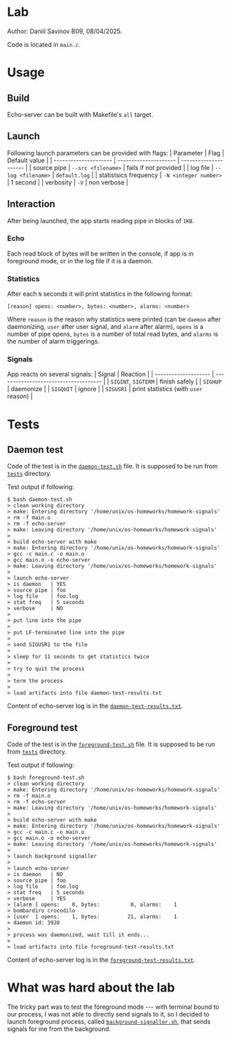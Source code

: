 # Lab
Author: Daniil Savinov B09, 08/04/2025.

Code is located in `main.c`.

# Usage
## Build
Echo-server can be built with Makefile's `all` target.

## Launch
Following launch parameters can be provided with flags:
| Parameter             | Flag                  | Default value         |
| --------------------- | --------------------- | --------------------- |
| source pipe           | `--src <filename>`    | fails if not provided | 
| log file              | `--log <filename>`    | `default.log`         |
| statistsics frequency | `-N <integer number>` | 1 second              |
| verbosity             | `-V`                  | non verbose           |

## Interaction
After being launched, the app starts reading pipe in blocks of `1KB`.

### Echo
Each read block of bytes will be written in the console, if app is in foreground mode, or in the log file if it is a daemon.

### Statistics
After each `N` seconds it will print statistics in the following format:
```
[reason] opens: <number>, bytes: <number>, alarms: <number>
```
Where `reason` is the reason why statistics were printed (can be `daemon` after daemonizing, `user` after user signal, and `alarm` after alarm), `opens` is a number of pipe opens, `bytes` is a number of total read bytes, and `alarms` is the number of alarm triggerings.

### Signals
App reacts on several signals:
| Signal               | Reaction                              |
| -------------------- | ------------------------------------- |
| `SIGINT`, `SIGTERM`  | finish safely                         |
| `SIGHUP`             | daemonize                             |
| `SIGQUIT`            | ignore                                |
| `SIGUSR1`            | print statistics (with `user` reason) |

# Tests
## Daemon test
Code of the test is in the [`daemon-test.sh`](tests/daemon-test.sh) file. It is supposed to be run from [`tests`](tests) directory.

Test output if following:
```Shell
$ bash daemon-test.sh
> clean working directory
> make: Entering directory '/home/unix/os-homeworks/homework-signals'
> rm -f main.o
> rm -f echo-server
> make: Leaving directory '/home/unix/os-homeworks/homework-signals'
> 
> build echo-server with make
> make: Entering directory '/home/unix/os-homeworks/homework-signals'
> gcc -c main.c -o main.o
> gcc main.o -o echo-server
> make: Leaving directory '/home/unix/os-homeworks/homework-signals'
> 
> launch echo-server
> is daemon   | YES
> source pipe | foo
> log file    | foo.log
> stat freq   | 5 seconds
> verbose     | NO
> 
> put line into the pipe
> 
> put LF-terminated line into the pipe
> 
> send SIGUSR1 to the file
> 
> sleep for 11 seconds to get statistics twice
> 
> try to quit the process
> 
> term the process
> 
> load artifacts into file daemon-test-results.txt
```

Content of echo-server log is in the [`daemon-test-results.txt`](tests/daemon-test-results.txt).

## Foreground test
Code of the test is in the [`foreground-test.sh`](tests/foreground-test.sh) file. It is supposed to be run from [`tests`](tests) directory.

Test output if following:
```Shell
$ bash foreground-test.sh
> clean working directory
> make: Entering directory '/home/unix/os-homeworks/homework-signals'
> rm -f main.o
> rm -f echo-server
> make: Leaving directory '/home/unix/os-homeworks/homework-signals'
> 
> build echo-server with make
> make: Entering directory '/home/unix/os-homeworks/homework-signals'
> gcc -c main.c -o main.o
> gcc main.o -o echo-server
> make: Leaving directory '/home/unix/os-homeworks/homework-signals'
> 
> launch background signaller
> 
> launch echo-server
> is daemon   | NO
> source pipe | foo
> log file    | foo.log
> stat freq   | 5 seconds
> verbose     | YES
> [alarm ] opens:    0, bytes:          0, alarms:    1
> bombardiro crocodilo
> [user  ] opens:    1, bytes:         21, alarms:    1
> daemon id: 3920
> 
> process was daemonized, wait till it ends...
> 
> load artifacts into file foreground-test-results.txt
```

Content of echo-server log is in the [`foreground-test-results.txt`](tests/foreground-test-results.txt).


# What was hard about the lab
The tricky part was to test the foreground mode --- with terminal bound to our process, I was not able to directly send signals to it, so I decided to launch foreground process, called [`background-signaller.sh`](tests/background-signaller.sh), that sends signals for me from the background.
